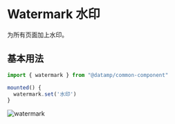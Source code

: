 # Watermark 水印

为所有页面加上水印。

## 基本用法

``` js
import { watermark } from "@datamp/common-component"

mounted() {
  watermark.set('水印')
}
```

 ![watermark](./watermark.png)

